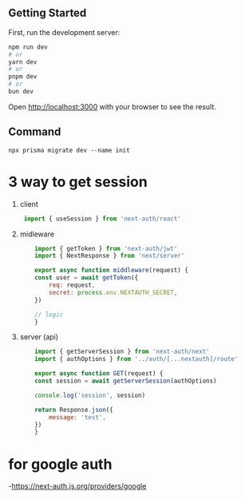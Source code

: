 ## Getting Started

First, run the development server:

```bash
npm run dev
# or
yarn dev
# or
pnpm dev
# or
bun dev
```

Open [http://localhost:3000](http://localhost:3000) with your browser to see the result.

## Command 
```
npx prisma migrate dev --name init
```


# 3 way to get session 

1. client 
   ```js
    import { useSession } from 'next-auth/react'
    ```
2. midleware 
    ```js
        import { getToken } from 'next-auth/jwt'
        import { NextResponse } from 'next/server'

        export async function middleware(request) {
        const user = await getToken({
            req: request,
            secret: process.env.NEXTAUTH_SECRET,
        })

        // logic
        }
    ```
3. server (api)
    ```js
        import { getServerSession } from 'next-auth/next'
        import { authOptions } from '../auth/[...nextauth]/route'

        export async function GET(request) {
        const session = await getServerSession(authOptions)

        console.log('session', session)

        return Response.json({
            message: 'test',
        })
        }
    ```

# for google auth
-https://next-auth.js.org/providers/google 